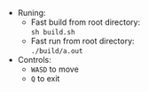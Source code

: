 * Runing:
    * Fast build from root directory:  
`sh build.sh`
    * Fast run from root directory:  
`./build/a.out`
* Controls:
    * `WASD` to move
    * `Q` to exit